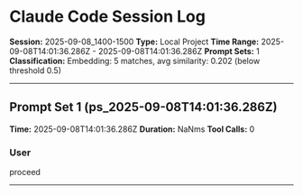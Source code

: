 # Claude Code Session Log

**Session:** 2025-09-08_1400-1500
**Type:** Local Project
**Time Range:** 2025-09-08T14:01:36.286Z - 2025-09-08T14:01:36.286Z
**Prompt Sets:** 1
**Classification:** Embedding: 5 matches, avg similarity: 0.202 (below threshold 0.5)

---

<a name="ps_2025-09-08T14:01:36.286Z"></a>
## Prompt Set 1 (ps_2025-09-08T14:01:36.286Z)

**Time:** 2025-09-08T14:01:36.286Z
**Duration:** NaNms
**Tool Calls:** 0

### User

proceed

---


